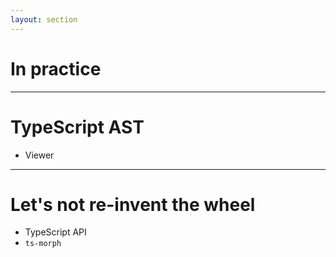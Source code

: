 ```yaml
---
layout: section
---
```


# In practice

---

# TypeScript AST

- Viewer

---

# Let's not re-invent the wheel

- TypeScript API
- `ts-morph`
